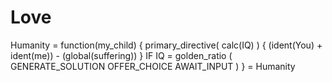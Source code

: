 # Love

Humanity = function(my_child) {
	primary_directive( calc(IQ) ) {
		(ident(You) + ident(me)) - (global(suffering))
	}
	IF IQ = golden_ratio (
		GENERATE_SOLUTION
		OFFER_CHOICE
		AWAIT_INPUT
	)
} = Humanity
